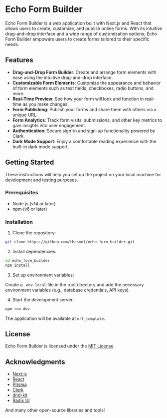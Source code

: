 # Echo Form Builder

Echo Form Builder is a web application built with Next.js and React that allows users to create, customize, and publish online forms. With its intuitive drag-and-drop interface and a wide range of customization options, Echo Form Builder empowers users to create forms tailored to their specific needs.

## Features

- **Drag-and-Drop Form Builder**: Create and arrange form elements with ease using the intuitive drag-and-drop interface.
- **Customizable Form Elements**: Customize the appearance and behavior of form elements such as text fields, checkboxes, radio buttons, and more.
- **Real-Time Preview**: See how your form will look and function in real-time as you make changes.
- **Form Publishing**: Publish your forms and share them with others via a unique URL.
- **Form Analytics**: Track form visits, submissions, and other key metrics to gain insights into user engagement.
- **Authentication**: Secure sign-in and sign-up functionality powered by Clerk.
- **Dark Mode Support**: Enjoy a comfortable reading experience with the built-in dark mode support.

## Getting Started

These instructions will help you set up the project on your local machine for development and testing purposes.

### Prerequisites

- Node.js (v14 or later)
- npm (v6 or later)

### Installation

1. Clone the repository:

```bash
git clone https://github.com/thesmol/echo_form_builder.git
```

2. Install dependencies:

```bash
cd echo_form_builder
npm install
```

3. Set up environment variables:

Create a `.env.local` file in the root directory and add the necessary environment variables (e.g., database credentials, API keys).

4. Start the development server:

```bash
npm run dev
```

The application will be available at `url_template`.

## License

Echo Form Builder is licensed under the [MIT License](LICENSE).

## Acknowledgments

- [Next.js](https://nextjs.org/)
- [React](https://reactjs.org/)
- [Prisma](https://www.prisma.io/)
- [Clerk](https://clerk.com/)
- [dnd-kit](https://github.com/clauderic/dnd-kit)
- [Radix UI](https://www.radix-ui.com/)

And many other open-source libraries and tools!
